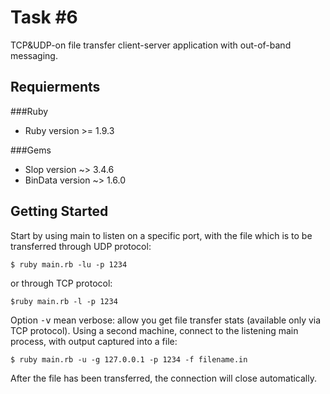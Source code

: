 Task #6
=======

TCP&UDP-on file transfer client-server application with out-of-band messaging.

Requierments
------------

###Ruby

* Ruby version >= 1.9.3

###Gems

* Slop version ~> 3.4.6
* BinData version ~> 1.6.0

Getting Started
---------------

Start by using main to listen on a specific port, with the file which is to be transferred through UDP protocol:

    $ ruby main.rb -lu -p 1234

or through TCP protocol:

    $ruby main.rb -l -p 1234

Option <tt>-v</tt> mean verbose: allow you get file transfer stats (available only via TCP protocol).
Using a second machine, connect to the listening main process, with output captured into a file:

    $ ruby main.rb -u -g 127.0.0.1 -p 1234 -f filename.in

After the file has been transferred, the connection will close automatically.